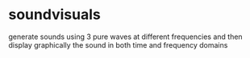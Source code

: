 # soundvisuals
generate sounds using 3 pure waves at different frequencies and then display graphically the sound in both time and frequency domains
